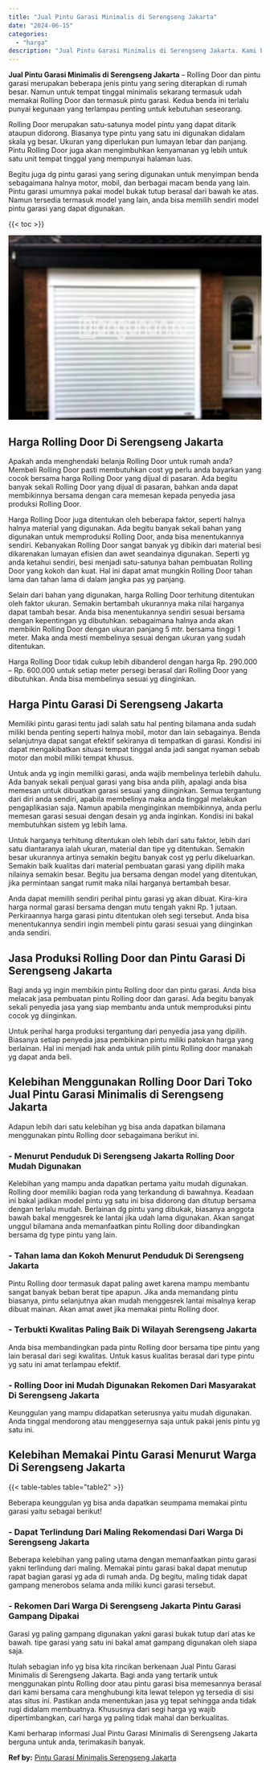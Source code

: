 ```yaml
---
title: "Jual Pintu Garasi Minimalis di Serengseng Jakarta"
date: "2024-06-15"
categories: 
  - "harga"
description: "Jual Pintu Garasi Minimalis di Serengseng Jakarta. Kami berharap informasi Jual Pintu Garasi Minimalis di Serengseng Jakarta berguna untuk anda, terimakasih..."
---
```


**Jual Pintu Garasi Minimalis di Serengseng Jakarta** – Rolling Door dan pintu garasi merupakan beberapa jenis pintu yang sering diterapkan di rumah besar. Namun untuk tempat tinggal minimalis sekarang termasuk udah memakai Rolling Door dan termasuk pintu garasi. Kedua benda ini terlalu punyai kegunaan yang terlampau penting untuk kebutuhan seseorang.

Rolling Door merupakan satu-satunya model pintu yang dapat ditarik ataupun didorong. Biasanya type pintu yang satu ini digunakan didalam skala yg besar. Ukuran yang diperlukan pun lumayan lebar dan panjang. Pintu Rolling Door juga akan mengimbuhkan kenyamanan yg lebih untuk satu unit tempat tinggal yang mempunyai halaman luas.

Begitu juga dg pintu garasi yang sering digunakan untuk menyimpan benda sebagaimana halnya motor, mobil, dan berbagai macam benda yang lain. Pintu garasi umumnya pakai model bukak tutup berasal dari bawah ke atas. Namun tersedia termasuk model yang lain, anda bisa memilih sendiri model pintu garasi yang dapat digunakan.

{{< toc >}}

![Jual Pintu Garasi Minimalis di Serengseng Jakarta](/images/pintu-garasi-69.png)

## Harga Rolling Door Di Serengseng Jakarta

Apakah anda menghendaki belanja Rolling Door untuk rumah anda? Membeli Rolling Door pasti membutuhkan cost yg perlu anda bayarkan yang cocok bersama harga Rolling Door yang dijual di pasaran. Ada begitu banyak sekali Rolling Door yang dijual di pasaran, bahkan anda dapat membikinnya bersama dengan cara memesan kepada penyedia jasa produksi Rolling Door.

Harga Rolling Door juga ditentukan oleh beberapa faktor, seperti halnya halnya material yang digunakan. Ada begitu banyak sekali bahan yang digunakan untuk memproduksi Rolling Door, anda bisa menentukannya sendiri. Kebanyakan Rolling Door sangat banyak yg dibikin dari material besi dikarenakan lumayan efisien dan awet seandainya digunakan. Seperti yg anda ketahui sendiri, besi menjadi satu-satunya bahan pembuatan Rolling Door yang kokoh dan kuat. Hal ini dapat amat mungkin Rolling Door tahan lama dan tahan lama di dalam jangka pas yg panjang.

Selain dari bahan yang digunakan, harga Rolling Door terhitung ditentukan oleh faktor ukuran. Semakin bertambah ukurannya maka nilai harganya dapat tambah besar. Anda bisa menentukannya sendiri sesuai bersama dengan kepentingan yg dibutuhkan. sebagaimana halnya anda akan membikin Rolling Door dengan ukuran panjang 5 mtr. bersama tinggi 1 meter. Maka anda mesti membelinya sesuai dengan ukuran yang sudah ditentukan.

Harga Rolling Door tidak cukup lebih dibanderol dengan harga Rp. 290.000 – Rp. 600.000 untuk setiap meter persegi berasal dari Rolling Door yang dibutuhkan. Anda bisa membelinya sesuai yg diinginkan.

## Harga Pintu Garasi Di Serengseng Jakarta

Memiliki pintu garasi tentu jadi salah satu hal penting bilamana anda sudah miliki benda penting seperti halnya mobil, motor dan lain sebagainya. Benda selanjutnya dapat sangat efektif sekiranya di tempatkan di garasi. Kondisi ini dapat mengakibatkan situasi tempat tinggal anda jadi sangat nyaman sebab motor dan mobil miliki tempat khusus.

Untuk anda yg ingin memiliki garasi, anda wajib membelinya terlebih dahulu. Ada banyak sekali penjual garasi yang bisa anda pilih, apalagi anda bisa memesan untuk dibuatkan garasi sesuai yang diinginkan. Semua tergantung dari diri anda sendiri, apabila membelinya maka anda tinggal melakukan pengaplikasian saja. Namun apabila menginginkan membikinnya, anda perlu memesan garasi sesuai dengan desain yg anda inginkan. Kondisi ini bakal membutuhkan sistem yg lebih lama.

Untuk harganya terhitung ditentukan oleh lebih dari satu faktor, lebih dari satu diantaranya ialah ukuran, material dan tipe yg ditentukan. Semakin besar ukurannya artinya semakin begitu banyak cost yg perlu dikeluarkan. Semakin baik kualitas dari material pembuatan garasi yang dipilih maka nilainya semakin besar. Begitu jua bersama dengan model yang ditentukan, jika permintaan sangat rumit maka nilai harganya bertambah besar.

Anda dapat memilih sendiri perihal pintu garasi yg akan dibuat. Kira-kira harga normal garasi bersama dengan mutu tengah yakni Rp. 1 jutaan. Perkiraannya harga garasi pintu ditentukan oleh segi tersebut. Anda bisa menentukannya sendiri ingin membeli pintu garasi sesuai yang diinginkan anda sendiri.

## Jasa Produksi Rolling Door dan Pintu Garasi Di Serengseng Jakarta

Bagi anda yg ingin membikin pintu Rolling door dan pintu garasi. Anda bisa melacak jasa pembuatan pintu Rolling door dan garasi. Ada begitu banyak sekali penyedia jasa yang siap membantu anda untuk memproduksi pintu cocok yg diinginkan.

Untuk perihal harga produksi tergantung dari penyedia jasa yang dipilih. Biasanya setiap penyedia jasa pembikinan pintu miliki patokan harga yang berlainan. Hal ini menjadi hak anda untuk pilih pintu Rolling door manakah yg dapat anda beli.

## Kelebihan Menggunakan Rolling Door Dari Toko Jual Pintu Garasi Minimalis di Serengseng Jakarta

Adapun lebih dari satu kelebihan yg bisa anda dapatkan bilamana menggunakan pintu Rolling door sebagaimana berikut ini.

### \- Menurut Penduduk Di Serengseng Jakarta Rolling Door Mudah Digunakan

Kelebihan yang mampu anda dapatkan pertama yaitu mudah digunakan. Rolling door memiliki bagian roda yang terkandung di bawahnya. Keadaan ini bakal jadikan model pintu yg satu ini bisa didorong dan ditutup bersama dengan terlalu mudah. Berlainan dg pintu yang dibukak, biasanya anggota bawah bakal menggesrek ke lantai jika udah lama digunakan. Akan sangat unggul bilamana anda memanfaatkan pintu Rolling door dibandingkan bersama dg type pintu yang lain.

### \- Tahan lama dan Kokoh Menurut Penduduk Di Serengseng Jakarta

Pintu Rolling door termasuk dapat paling awet karena mampu membantu sangat banyak beban berat tipe apapun. Jika anda memandang pintu biasanya, pintu selanjutnya akan mudah menggesrek lantai misalnya kerap dibuat mainan. Akan amat awet jika memakai pintu Rolling door.

### \- Terbukti Kwalitas Paling Baik Di Wilayah Serengseng Jakarta

Anda bisa membandingkan pada pintu Rolling door bersama tipe pintu yang lain berasal dari segi kwalitas. Untuk kasus kualitas berasal dari type pintu yg satu ini amat terlampau efektif.

### \- Rolling Door ini Mudah Digunakan Rekomen Dari Masyarakat Di Serengseng Jakarta

Keunggulan yang mampu didapatkan seterusnya yaitu mudah digunakan. Anda tinggal mendorong atau menggesernya saja untuk pakai jenis pintu yg satu ini.

## Kelebihan Memakai Pintu Garasi Menurut Warga Di Serengseng Jakarta

{{< table-tables table="table2" >}}

Beberapa keunggulan yg bisa anda dapatkan seumpama memakai pintu garasi yaitu sebagai berikut!

### \- Dapat Terlindung Dari Maling Rekomendasi Dari Warga Di Serengseng Jakarta

Beberapa kelebihan yang paling utama dengan memanfaatkan pintu garasi yakni terlindung dari maling. Memakai pintu garasi bakal dapat menutup rapat bagian garasi yg ada di rumah anda. Dg begitu, maling tidak dapat gampang menerobos selama anda miliki kunci garasi tersebut.

### \- Rekomen Dari Warga Di Serengseng Jakarta Pintu Garasi Gampang Dipakai

Garasi yg paling gampang digunakan yakni garasi bukak tutup dari atas ke bawah. tipe garasi yang satu ini bakal amat gampang digunakan oleh siapa saja.

Itulah sebagian info yg bisa kita rincikan berkenaan Jual Pintu Garasi Minimalis di Serengseng Jakarta. Bagi anda yang tertarik untuk menggunakan pintu Rolling door atau pintu garasi bisa memesannya berasal dari kami bersama cara menghubungi kita lewat telepon yg tersedia di sisi atas situs ini. Pastikan anda menentukan jasa yg tepat sehingga anda tidak rugi didalam membuatnya. Khususnya dari segi harga yg wajib dipertimbangkan, cari harga yg paling tidak mahal dan berkualitas.

Kami berharap informasi Jual Pintu Garasi Minimalis di Serengseng Jakarta berguna untuk anda, terimakasih banyak.

**Ref by:** [Pintu Garasi Minimalis Serengseng Jakarta](https://id.wikipedia.org/wiki/Pintu)
